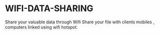 # WIFI-DATA-SHARING
Share your valuable data through Wifi
Share your file with clients mobiles , computers linked using wifi hotspot.
